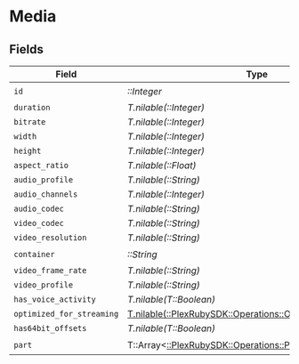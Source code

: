 # Media


## Fields

| Field                                                                                                           | Type                                                                                                            | Required                                                                                                        | Description                                                                                                     | Example                                                                                                         |
| --------------------------------------------------------------------------------------------------------------- | --------------------------------------------------------------------------------------------------------------- | --------------------------------------------------------------------------------------------------------------- | --------------------------------------------------------------------------------------------------------------- | --------------------------------------------------------------------------------------------------------------- |
| `id`                                                                                                            | *::Integer*                                                                                                     | :heavy_check_mark:                                                                                              | N/A                                                                                                             | 119534                                                                                                          |
| `duration`                                                                                                      | *T.nilable(::Integer)*                                                                                          | :heavy_minus_sign:                                                                                              | N/A                                                                                                             | 11558112                                                                                                        |
| `bitrate`                                                                                                       | *T.nilable(::Integer)*                                                                                          | :heavy_minus_sign:                                                                                              | N/A                                                                                                             | 25025                                                                                                           |
| `width`                                                                                                         | *T.nilable(::Integer)*                                                                                          | :heavy_minus_sign:                                                                                              | N/A                                                                                                             | 3840                                                                                                            |
| `height`                                                                                                        | *T.nilable(::Integer)*                                                                                          | :heavy_minus_sign:                                                                                              | N/A                                                                                                             | 2072                                                                                                            |
| `aspect_ratio`                                                                                                  | *T.nilable(::Float)*                                                                                            | :heavy_minus_sign:                                                                                              | N/A                                                                                                             | 1.85                                                                                                            |
| `audio_profile`                                                                                                 | *T.nilable(::String)*                                                                                           | :heavy_minus_sign:                                                                                              | N/A                                                                                                             | dts                                                                                                             |
| `audio_channels`                                                                                                | *T.nilable(::Integer)*                                                                                          | :heavy_minus_sign:                                                                                              | N/A                                                                                                             | 6                                                                                                               |
| `audio_codec`                                                                                                   | *T.nilable(::String)*                                                                                           | :heavy_minus_sign:                                                                                              | N/A                                                                                                             | eac3                                                                                                            |
| `video_codec`                                                                                                   | *T.nilable(::String)*                                                                                           | :heavy_minus_sign:                                                                                              | N/A                                                                                                             | hevc                                                                                                            |
| `video_resolution`                                                                                              | *T.nilable(::String)*                                                                                           | :heavy_minus_sign:                                                                                              | N/A                                                                                                             | 4k                                                                                                              |
| `container`                                                                                                     | *::String*                                                                                                      | :heavy_check_mark:                                                                                              | N/A                                                                                                             | mkv                                                                                                             |
| `video_frame_rate`                                                                                              | *T.nilable(::String)*                                                                                           | :heavy_minus_sign:                                                                                              | N/A                                                                                                             | 24p                                                                                                             |
| `video_profile`                                                                                                 | *T.nilable(::String)*                                                                                           | :heavy_minus_sign:                                                                                              | N/A                                                                                                             | main 10                                                                                                         |
| `has_voice_activity`                                                                                            | *T.nilable(T::Boolean)*                                                                                         | :heavy_minus_sign:                                                                                              | N/A                                                                                                             | false                                                                                                           |
| `optimized_for_streaming`                                                                                       | [T.nilable(::PlexRubySDK::Operations::OptimizedForStreaming)](../../models/operations/optimizedforstreaming.md) | :heavy_minus_sign:                                                                                              | N/A                                                                                                             | 1                                                                                                               |
| `has64bit_offsets`                                                                                              | *T.nilable(T::Boolean)*                                                                                         | :heavy_minus_sign:                                                                                              | N/A                                                                                                             | false                                                                                                           |
| `part`                                                                                                          | T::Array<[::PlexRubySDK::Operations::Part](../../models/operations/part.md)>                                    | :heavy_check_mark:                                                                                              | N/A                                                                                                             |                                                                                                                 |